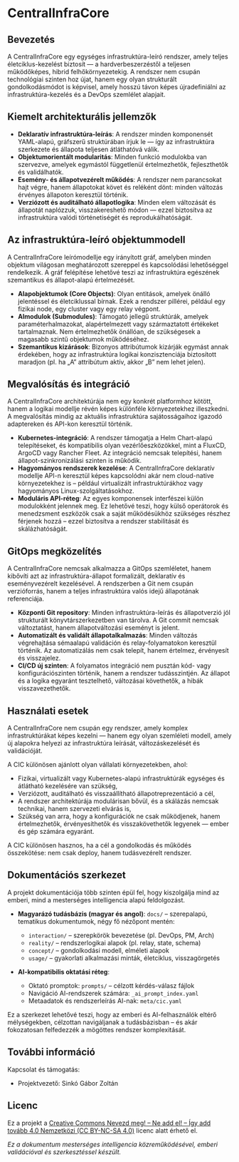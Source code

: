 # CentralInfraCore

## Bevezetés

A CentralInfraCore egy egységes infrastruktúra-leíró rendszer, amely teljes életciklus-kezelést biztosít — a hardverbeszerzéstől a teljesen működőképes, hibrid felhőkörnyezetekig. A rendszer nem csupán technológiai szinten hoz újat, hanem egy olyan strukturált gondolkodásmódot is képvisel, amely hosszú távon képes újradefiniálni az infrastruktúra-kezelés és a DevOps szemlélet alapjait.

## Kiemelt architekturális jellemzők

* **Deklaratív infrastruktúra-leírás**: A rendszer minden komponensét YAML-alapú, gráfszerű struktúrában írjuk le — így az infrastruktúra szerkezete és állapota teljesen átláthatóvá válik.
* **Objektumorientált modularitás**: Minden funkció modulokba van szervezve, amelyek egymástól függetlenül értelmezhetők, fejleszthetők és validálhatók.
* **Esemény- és állapotvezérelt működés**: A rendszer nem parancsokat hajt végre, hanem állapotokat követ és reléként dönt: minden változás érvényes állapoton keresztül történik.
* **Verziózott és auditálható állapotlogika**: Minden elem változását és állapotát naplózzuk, visszakereshető módon — ezzel biztosítva az infrastruktúra valódi történetiségét és reprodukálhatóságát.

## Az infrastruktúra-leíró objektummodell

A CentralInfraCore leírómodellje egy irányított gráf, amelyben minden objektum világosan meghatározott szereppel és kapcsolódási lehetőséggel rendelkezik. A gráf felépítése lehetővé teszi az infrastruktúra egészének szemantikus és állapot-alapú értelmezését.

* **Alapobjektumok (Core Objects)**: Olyan entitások, amelyek önálló jelentéssel és életciklussal bírnak. Ezek a rendszer pillérei, például egy fizikai node, egy cluster vagy egy relay végpont.
* **Almodulok (Submodules)**: Támogató jellegű struktúrák, amelyek paraméterhalmazokat, alapértelmezett vagy származtatott értékeket tartalmaznak. Nem értelmezhetők önállóan, de szükségesek a magasabb szintű objektumok működéséhez.
* **Szemantikus kizárások**: Bizonyos attribútumok kizárják egymást annak érdekében, hogy az infrastruktúra logikai konzisztenciája biztosított maradjon (pl. ha „A” attribútum aktív, akkor „B” nem lehet jelen).

## Megvalósítás és integráció

A CentralInfraCore architektúrája nem egy konkrét platformhoz kötött, hanem a logikai modellje révén képes különféle környezetekhez illeszkedni. A megvalósítás mindig az aktuális infrastruktúra sajátosságaihoz igazodó adaptereken és API-kon keresztül történik.

* **Kubernetes-integráció**: A rendszer támogatja a Helm Chart-alapú telepítéseket, és kompatibilis olyan vezérlőeszközökkel, mint a FluxCD, ArgoCD vagy Rancher Fleet. Az integráció nemcsak telepítési, hanem állapot-szinkronizálási szinten is működik.
* **Hagyományos rendszerek kezelése**: A CentralInfraCore deklaratív modellje API-n keresztül képes kapcsolódni akár nem cloud-native környezetekhez is – például virtualizált infrastruktúrákhoz vagy hagyományos Linux-szolgáltatásokhoz.
* **Moduláris API-réteg**: Az egyes komponensek interfészei külön modulokként jelennek meg. Ez lehetővé teszi, hogy külső operátorok és menedzsment eszközök csak a saját működésükhöz szükséges részhez férjenek hozzá – ezzel biztosítva a rendszer stabilitását és skálázhatóságát.

## GitOps megközelítés

A CentralInfraCore nemcsak alkalmazza a GitOps szemléletet, hanem kibővíti azt az infrastruktúra-állapot formalizált, deklaratív és eseményvezérelt kezelésével. A rendszerben a Git nem csupán verzióforrás, hanem a teljes infrastruktúra valós idejű állapotának referenciája.

* **Központi Git repository**: Minden infrastruktúra-leírás és állapotverzió jól strukturált könyvtárszerkezetben van tárolva. A Git commit nemcsak változtatást, hanem állapotváltozási eseményt is jelent.
* **Automatizált és validált állapotalkalmazás**: Minden változás végrehajtása sémaalapú validáción és relay-folyamatokon keresztül történik. Az automatizálás nem csak telepít, hanem értelmez, érvényesít és visszajelez.
* **CI/CD új szinten**: A folyamatos integráció nem pusztán kód- vagy konfigurációszinten történik, hanem a rendszer tudásszintjén. Az állapot és a logika egyaránt tesztelhető, változásai követhetők, a hibák visszavezethetők.

## Használati esetek

A CentralInfraCore nem csupán egy rendszer, amely komplex infrastruktúrákat képes kezelni — hanem egy olyan szemléleti modell, amely új alapokra helyezi az infrastruktúra leírását, változáskezelését és validációját.

A CIC különösen ajánlott olyan vállalati környezetekben, ahol:

* Fizikai, virtualizált vagy Kubernetes-alapú infrastruktúrák egységes és átlátható kezelésére van szükség,
* Verziózott, auditálható és visszaállítható állapotreprezentáció a cél,
* A rendszer architektúrája modulárisan bővül, és a skálázás nemcsak technikai, hanem szervezeti elvárás is,
* Szükség van arra, hogy a konfigurációk ne csak működjenek, hanem értelmezhetők, érvényesíthetők és visszakövethetők legyenek — ember és gép számára egyaránt.

A CIC különösen hasznos, ha a cél a gondolkodás és működés összekötése: nem csak deploy, hanem tudásvezérelt rendszer.

## Dokumentációs szerkezet

A projekt dokumentációja több szinten épül fel, hogy kiszolgálja mind az emberi, mind a mesterséges intelligencia alapú feldolgozást.

* **Magyarázó tudásbázis (magyar és angol)**: `docs/` – szerepalapú, tematikus dokumentumok, négy fő nézőpont mentén:

    * `interaction/` – szerepkörök bevezetése (pl. DevOps, PM, Arch)
    * `reality/` – rendszerlogikai alapok (pl. relay, state, schema)
    * `concept/` – gondolkodási modell, elméleti alapok
    * `usage/` – gyakorlati alkalmazási minták, életciklus, visszagörgetés

* **AI-kompatibilis oktatási réteg**:

    * Oktató promptok: `prompts/` – célzott kérdés-válasz fájlok
    * Navigáció AI-rendszerek számára: `_ai_prompt_index.yaml`
    * Metaadatok és rendszerleírás AI-nak: `meta/cic.yaml`

Ez a szerkezet lehetővé teszi, hogy az emberi és AI-felhasználók eltérő mélységekben, célzottan navigáljanak a tudásbázisban – és akár fokozatosan felfedezzék a mögöttes rendszer komplexitását.

## További információ

Kapcsolat és támogatás:

* Projektvezető: Sinkó Gábor Zoltán

## Licenc

Ez a projekt a [Creative Commons Nevezd meg! – Ne add el! – Így add tovább 4.0 Nemzetközi (CC BY-NC-SA 4.0)](https://creativecommons.org/licenses/by-nc-sa/4.0/deed.hu) licenc alatt érhető el.

*Ez a dokumentum mesterséges intelligencia közreműködésével, emberi validációval és szerkesztéssel készült.*
